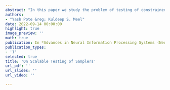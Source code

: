 ```yaml
---
abstract: "In this paper we study the problem of testing of constrained samplers over high-dimensional distributions with $(\\varepsilon,\\eta,\\delta)$ guarantees. Samplers are increasingly used in a wide range of safety-critical ML applications, and hence the testing problem has gained importance. For $n$-dimensional distributions, the existing state-of-the-art algorithm, $\\mathsf{Barbarik2}$, has a worst case query complexity of exponential in $n$ and hence is not ideal for use in practice. Our primary contribution is an exponentially faster algorithm that has a query complexity linear in $n$ and hence can easily scale to larger instances. We demonstrate our claim by implementing our algorithm and then comparing it against $\\mathsf{Barbarik2}$. Our experiments on the samplers $\\mathsf{wUnigen3}$ and $\\mathsf{wSTS}$, find that $\\mathsf{Barbarik3}$ requires $10\\times$ fewer samples for $\\mathsf{wUnigen3}$ and $450\\times$ fewer samples for $\\mathsf{wSTS}$ as compared to $\\mathsf{Barbarik2}$."
authors:
- "Yash Pote &reg; Kuldeep S. Meel"
date: 2022-09-14 00:00:00
highlight: true
image_preview: ''
math: true
publication: In *Advances in Neural Information Processing Systems (NeurIPS)*
publication_types:
- '1'
selected: true
title: 'On Scalable Testing of Samplers'
url_pdf: '' 
url_slides: '' 
url_video: '' 

---
```


